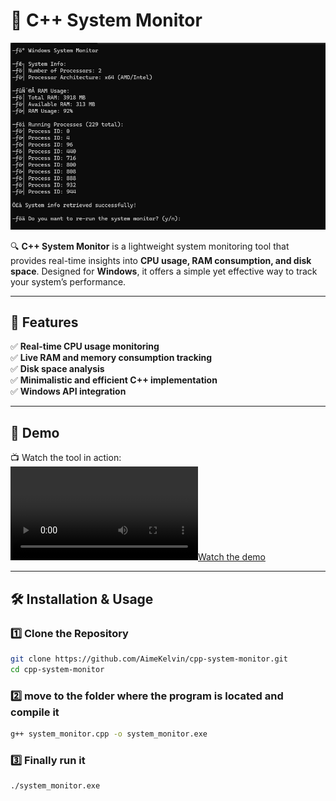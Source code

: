 # 🚀 C++ System Monitor  

![System Monitor](./monitor.png)  

🔍 **C++ System Monitor** is a lightweight system monitoring tool that provides real-time insights into **CPU usage, RAM consumption, and disk space**. Designed for **Windows**, it offers a simple yet effective way to track your system’s performance.  

---

## 🌟 Features  
✅ **Real-time CPU usage monitoring**  
✅ **Live RAM and memory consumption tracking**  
✅ **Disk space analysis**  
✅ **Minimalistic and efficient C++ implementation**  
✅ **Windows API integration**  

---

## 🎥 Demo  
📺 Watch the tool in action:  
[![Watch the demo](./videos/system-monitor-demo.mp4)](./videos/system-monitor-demo.mp4)  

---

## 🛠️ Installation & Usage  

### **1️⃣ Clone the Repository**  
```bash
git clone https://github.com/AimeKelvin/cpp-system-monitor.git
cd cpp-system-monitor
```
### **2️⃣ move to the folder where the program is located and compile it**  
```bash
g++ system_monitor.cpp -o system_monitor.exe
```

### **3️⃣ Finally run it**  
```bash
./system_monitor.exe

```
